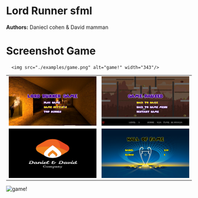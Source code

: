 # Lord Runner sfml
**Authors:** Daniecl cohen & David mamman
# Screenshot Game
      <img src="./examples/game.png" alt="game!" width="343"/>
<table align="center">
  <tr>
    <td>
      <img src="./examples/menuScreen.png" alt="menu" width="343"/>
    </td>
    <td>
      <img src="./examples/pauseScreen.png" alt="pause" width="343"/>
    </td>
  </tr>
    <tr>
    <td>
      <img src="./examples/startScreen.png" alt="welcome" width="343"/>
    </td>
	<td>
      <img src="./examples/topScreen.png" alt="top score" width="343"/>
    </td>
  </tr>
</table>
      <img src="./examples/game.gif" alt="game!" width="686" height="514"/>
